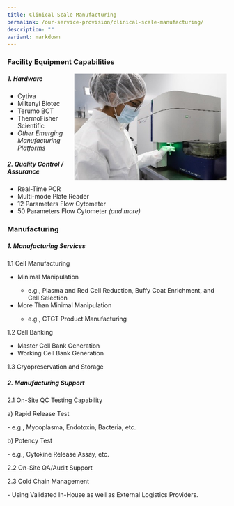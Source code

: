 ```yaml
---
title: Clinical Scale Manufacturing
permalink: /our-service-provision/clinical-scale-manufacturing/
description: ""
variant: markdown
---
```

### Facility Equipment Capabilities

<img src="/images/Our%20Service%20Provision/clinical_scale.jpg" style="width:350px" align="right">

##### 1\. Hardware

*   Cytiva
*   Miltenyi Biotec
*   Terumo BCT
*   ThermoFisher Scientific
*   _Other Emerging Manufacturing Platforms_

##### 2\. Quality Control / Assurance

*   Real-Time PCR
*   Multi-mode Plate Reader
*   12 Parameters Flow Cytometer
*   50 Parameters Flow Cytometer _(and more)_

### Manufacturing

##### 1\. Manufacturing Services

1.1 Cell Manufacturing

*   Minimal Manipulation <div>
    - e.g., Plasma and Red Cell Reduction, Buffy Coat Enrichment, and Cell Selection
*  More Than Minimal Manipulation <div>
	-  e.g., CTGT Product Manufacturing

1.2 Cell Banking

*   Master Cell Bank Generation
*   Working Cell Bank Generation

1.3 Cryopreservation and Storage

##### 2\. Manufacturing Support

2.1 On-Site QC Testing Capability

a)   Rapid Release Test <div>
     - e.g., Mycoplasma, Endotoxin, Bacteria, etc.
	
b)   Potency Test <div>
     - e.g., Cytokine Release Assay, etc.

2.2 On-Site QA/Audit Support

2.3 Cold Chain Management <div>
	- Using Validated In-House as well as External Logistics Providers.</div></div></div></div></div>